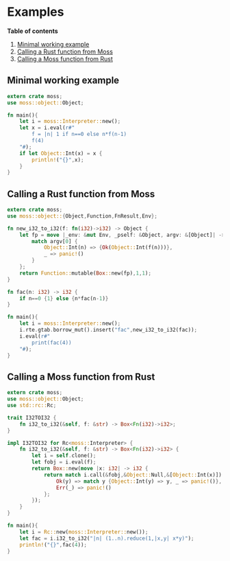 
# Examples

**Table of contents**
1. [Minimal working example](#minimal-working-example)
2. [Calling a Rust function from Moss](#calling-a-rust-function-from-moss)
3. [Calling a Moss function from Rust](#calling-a-moss-function-from-rust)

## Minimal working example

```rust
extern crate moss;
use moss::object::Object;

fn main(){
    let i = moss::Interpreter::new();
    let x = i.eval(r#"
        f = |n| 1 if n==0 else n*f(n-1)
        f(4)
    "#);
    if let Object::Int(x) = x {
        println!("{}",x);
    }
}
```

## Calling a Rust function from Moss

```rust
extern crate moss;
use moss::object::{Object,Function,FnResult,Env};

fn new_i32_to_i32(f: fn(i32)->i32) -> Object {
    let fp = move |_env: &mut Env, _pself: &Object, argv: &[Object]| -> FnResult {
        match argv[0] {
            Object::Int(n) => {Ok(Object::Int(f(n)))},
            _ => panic!()
        }
    };
    return Function::mutable(Box::new(fp),1,1);
}

fn fac(n: i32) -> i32 {
    if n==0 {1} else {n*fac(n-1)}
}

fn main(){
    let i = moss::Interpreter::new();
    i.rte.gtab.borrow_mut().insert("fac",new_i32_to_i32(fac));
    i.eval(r#"
        print(fac(4))
    "#);
}
```

## Calling a Moss function from Rust

```rust
extern crate moss;
use moss::object::Object;
use std::rc::Rc;

trait I32TOI32 {
    fn i32_to_i32(&self, f: &str) -> Box<Fn(i32)->i32>;
}

impl I32TOI32 for Rc<moss::Interpreter> {
    fn i32_to_i32(&self, f: &str) -> Box<Fn(i32)->i32> {
        let i = self.clone();
        let fobj = i.eval(f);
        return Box::new(move |x: i32| -> i32 {
            return match i.call(&fobj,&Object::Null,&[Object::Int(x)]) {
                Ok(y) => match y {Object::Int(y) => y, _ => panic!()},
                Err(_) => panic!()
            };
        });
    }
}

fn main(){
    let i = Rc::new(moss::Interpreter::new());
    let fac = i.i32_to_i32("|n| (1..n).reduce(1,|x,y| x*y)");
    println!("{}",fac(4));
}
```
